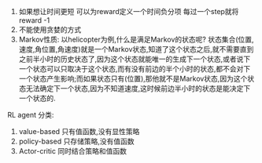 1. 如果想让时间更短 可以为reward定义一个时间负分项 每过一个step就将reward -1
2. 不能使用贪婪的方式
3. Markov性质: 以helicopter为例,什么是满足Markov的状态呢? 状态集合(位置,速度,角位置,角速度)就是一个Markov状态,知道了这个状态之后,就不需要直到之前半小时的历史状态了,因为这个状态就能唯一的生成下一个状态,或者说下一个状态可以只取决于这个状态,而有没有前边的半个小时的状态,都不会对下一个状态产生影响;而如果状态只有(位置),那他就不是Markov状态,因为这个状态无法确定下一个状态,因为不知道速度,这时候前边半小时的状态是能决定下一个状态的.


RL agent 分类:
1. value-based 只有值函数,没有显性策略
2. policy-based 只存储策略,没有值函数
3. Actor-critic 同时结合策略和值函数

